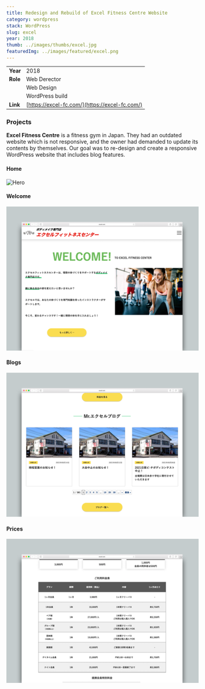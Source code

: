 ```yaml
---
title: Redesign and Rebuild of Excel Fitness Centre Website
category: wordpress
stack: WordPress
slug: excel
year: 2018
thumb: ../images/thumbs/excel.jpg
featuredImg: ../images/featured/excel.png
---
```


|          |                                                |
| -------- | ---------------------------------------------- |
| **Year** | 2018                                           |
| **Role** | Web Derector                                   |
|          | Web Design                                     |
|          | WordPress build                                |
| **Link** | [https://excel-fc.com/](https://excel-fc.com/) |

### Projects

**Excel Fitness Centre** is a fitness gym in Japan. They had an outdated website which is not responsive, and the owner had demanded to update its contents by themselves. Our goal was to re-design and create a responsive WordPress website that includes blog features.

#### Home

![Hero](../images/featured/excel2.png)

#### Welcome

![welcome](../images/featured/excel3.png)

#### Blogs

![Image of screen](../images/featured/excel4.png)

#### Prices

![prices](../images/featured/excel5.png)

